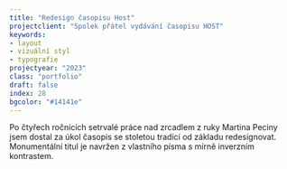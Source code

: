 ```yaml
---
title: "Redesign časopisu Host"
projectclient: "Spolek přátel vydávání časopisu HOST"
keywords: 
- layout 
- vizuální styl
- typografie
projectyear: "2023"
class: "portfolio"
draft: false
index: 28
bgcolor: "#14141e"
---
```


Po čtyřech ročnících setrvalé práce nad zrcadlem z ruky Martina Peciny jsem dostal za úkol časopis se stoletou tradicí od základu redesignovat. Monumentální titul je navržen z vlastního písma s mírně inverzním kontrastem.